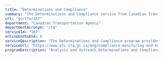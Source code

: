 ```yaml
---
title: "Determinations and Compliance"
summary: "The Determinations and Compliance service from Canadian Transportation Agency is not available end-to-end online, according to the GC Service Inventory."
url: "gc/cta/167"
department: "Canadian Transportation Agency"
departmentAcronym: "cta"
serviceId: "167"
onlineEndtoEnd: 0
serviceDescription: "The Determinations and Compliance program provides analysis and recommendations when industry needs a determination from the Agency to proceed with an activity in the marketplace (e.g. an air carrier licence). It also monitors compliance with legislation and regulations, as well as Agency decisions, orders and determinations and initiates enforcement actions in cases of non-compliance."
serviceUrl: "https://www.otc-cta.gc.ca/eng/compliance-monitoring-and-enforcement"
programDescription: "Analysis and Outreach,Determinations and Compliance,Internal Services"
---
```

